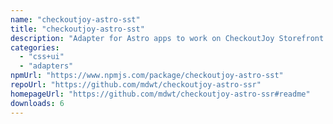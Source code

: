```yaml
---
name: "checkoutjoy-astro-sst"
title: "checkoutjoy-astro-sst"
description: "Adapter for Astro apps to work on CheckoutJoy Storefront."
categories:
  - "css+ui"
  - "adapters"
npmUrl: "https://www.npmjs.com/package/checkoutjoy-astro-sst"
repoUrl: "https://github.com/mdwt/checkoutjoy-astro-ssr"
homepageUrl: "https://github.com/mdwt/checkoutjoy-astro-ssr#readme"
downloads: 6
---
```

